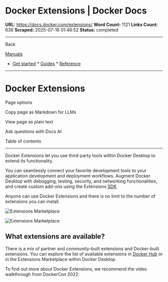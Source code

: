 # Docker Extensions | Docker Docs

**URL:** https://docs.docker.com/extensions/
**Word Count:** 1121
**Links Count:** 638
**Scraped:** 2025-07-16 01:48:52
**Status:** completed

---

Back

[Manuals](https://docs.docker.com/manuals/)

  * [Get started](https://docs.docker.com/get-started/)   * [Guides](https://docs.docker.com/guides/)   * [Reference](https://docs.docker.com/reference/)

* * *

# Docker Extensions

Page options

Copy page as Markdown for LLMs

View page as plain text

Ask questions with Docs AI

Table of contents

* * *

Docker Extensions let you use third-party tools within Docker Desktop to extend its functionality.

You can seamlessly connect your favorite development tools to your application development and deployment workflows. Augment Docker Desktop with debugging, testing, security, and networking functionalities, and create custom add-ons using the Extensions [SDK](https://docs.docker.com/extensions/extensions-sdk/).

Anyone can use Docker Extensions and there is no limit to the number of extensions you can install.

![Extensions Marketplace](https://docs.docker.com/assets/images/extensions.webp)

![Extensions Marketplace](https://docs.docker.com/assets/images/extensions.webp)

## What extensions are available?

There is a mix of partner and community-built extensions and Docker-built extensions. You can explore the list of available extensions in [Docker Hub](https://hub.docker.com/search?q=&type=extension) or in the Extensions Marketplace within Docker Desktop.

To find out more about Docker Extensions, we recommend the video walkthrough from DockerCon 2022: